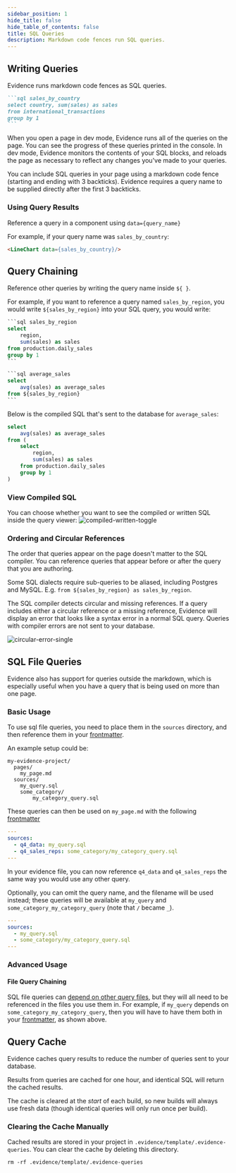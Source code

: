 ```yaml
---
sidebar_position: 1
hide_title: false
hide_table_of_contents: false
title: SQL Queries
description: Markdown code fences run SQL queries.
---
```


## Writing Queries

Evidence runs markdown code fences as SQL queries.

````markdown
```sql sales_by_country
select country, sum(sales) as sales
from international_transactions
group by 1
```
````

When you open a page in dev mode, Evidence runs all of the queries on the page. You can see the progress of these queries printed in the console. In dev mode, Evidence monitors the contents of your SQL blocks, and reloads the page as necessary to reflect any changes you've made to your queries.

You can include SQL queries in your page using a markdown code fence (starting and ending with 3 backticks). Evidence requires a query name to be supplied directly after the first 3 backticks.

### Using Query Results

Reference a query in a component using `data={query_name}`

For example, if your query name was `sales_by_country`:

```markdown
<LineChart data={sales_by_country}/>
```

## Query Chaining

Reference other queries by writing the query name inside `${ }`.

For example, if you want to reference a query named `sales_by_region`, you would write `${sales_by_region}` into your SQL query, you would write:

````sql
```sql sales_by_region
select
    region,
    sum(sales) as sales
from production.daily_sales
group by 1
```

```sql average_sales
select
    avg(sales) as average_sales
from ${sales_by_region}
```
````

Below is the compiled SQL that's sent to the database for `average_sales`:

```sql
select
    avg(sales) as average_sales
from (
    select
        region,
        sum(sales) as sales
    from production.daily_sales
    group by 1
)
```

### View Compiled SQL

You can choose whether you want to see the compiled or written SQL inside the query viewer:
![compiled-written-toggle](/img/compiled-written-toggle.gif)

### Ordering and Circular References

The order that queries appear on the page doesn't matter to the SQL compiler. You can reference queries that appear before or after the query that you are authoring.

Some SQL dialects require sub-queries to be aliased, including Postgres and MySQL. E.g. `from ${sales_by_region} as sales_by_region`.

The SQL compiler detects circular and missing references. If a query includes either a circular reference or a missing reference, Evidence will display an error that looks like a syntax error in a normal SQL query. Queries with compiler errors are not sent to your database.

![circular-error-single](/img/circular-error-single.png)

## SQL File Queries

Evidence also has support for queries outside the markdown, which is especially useful when you have a query that is being used on more than one page.

### Basic Usage

To use sql file queries, you need to place them in the `sources` directory, and then reference them in your [frontmatter](/markdown/#frontmatter).

An example setup could be:

```
my-evidence-project/
  pages/
    my_page.md
  sources/
    my_query.sql
    some_category/
        my_category_query.sql
```

These queries can then be used on `my_page.md` with the following [frontmatter](/markdown/#frontmatter)

```yaml
---
sources:
  - q4_data: my_query.sql
  - q4_sales_reps: some_category/my_category_query.sql
---
```

In your evidence file, you can now reference `q4_data` and `q4_sales_reps` the same way you would use any other query.

Optionally, you can omit the query name, and the filename will be used instead; these queries will be available at `my_query` and `some_category_my_category_query` (note that `/` became `_`).

```yaml
---
sources:
  - my_query.sql
  - some_category/my_category_query.sql
---
```

### Advanced Usage

#### File Query Chaining

SQL file queries can [depend on other query files](/core-concepts/queries/#query-chaining), but they will all need to be referenced in the files you use them in. For example, if `my_query` depends on `some_category_my_category_query`, then you will have to have them both in your [frontmatter](/markdown/#frontmatter), as shown above.

## Query Cache

Evidence caches query results to reduce the number of queries sent to your database.

Results from queries are cached for one hour, and identical SQL will return the cached results.

The cache is cleared at the _start_ of each build, so new builds will always use fresh data (though identical queries will only run once per build).

### Clearing the Cache Manually

Cached results are stored in your project in `.evidence/template/.evidence-queries`. You can clear the cache by deleting this directory.

```shell
rm -rf .evidence/template/.evidence-queries
```
